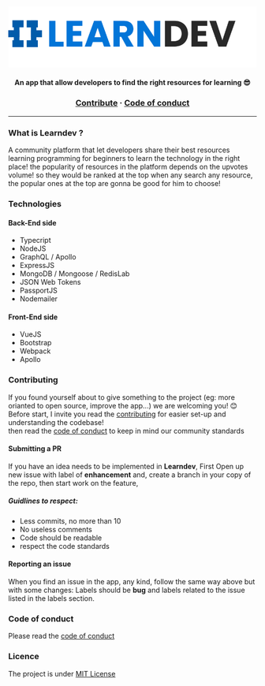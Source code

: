 <br>
<br>
<br>
<p align="center">
  <img src="https://github.com/mouadTaoussi/learndev/blob/main/mercury/src/assets/LogoReadme.svg"/>
</p>

<h4 align="center">
	<strong>An app that allow developers to find the right resources for learning 😎</strong>
</h4>

<h3 align="center">
  <a href="https://github.com/mouadTaoussi/learndev/blob/master/CONTRIBUTING.md">Contribute</a>
  <span> · </span>
  <a href="https://github.com/mouadTaoussi/learndev/blob/master/CODE_OF_CONDUCT.md">Code of conduct</a>
</h3>

---

### What is Learndev ?
A community platform that let developers share their best resources learning programming for beginners to learn the technology in the right place!
the popularity of resources in the platform depends on the upvotes volume! so they would be ranked at the top when any search any resource, the popular ones at the top are gonna be good for him to choose!

### Technologies
#### Back-End side
- Typecript
- NodeJS
- GraphQL / Apollo
- ExpressJS
- MongoDB / Mongoose / RedisLab
- JSON Web Tokens
- PassportJS
- Nodemailer

#### Front-End side
- VueJS
- Bootstrap
- Webpack
- Apollo

### Contributing
If you found yourself about to give something to the project (eg: more orianted to open source, improve the app...) we are welcoming you! 😊<br />
Before start, I invite you read the [contributing](https://github.com/mouadTaoussi/learndev/blob/master/CONTRIBUTING.md) for easier set-up and understanding the codebase!<br />
then read the [code of conduct](https://github.com/mouadTaoussi/learndev/blob/master/CODE_OF_CONDUCT.md) to keep in mind our community standards
#### Submitting a PR
If you have an idea needs to be implemented in **Learndev**, First Open up new issue with label of **enhancement** and, create a branch in your copy of the repo, then start work on the feature,

##### Guidlines to respect:
- Less commits, no more than 10
- No useless comments
- Code should be readable
- respect the code standards

#### Reporting an issue
When you find an issue in the app, any kind, follow the same way above but with some changes:
Labels should be **bug** and labels related to the issue listed in the labels section. 

### Code of conduct 
Please read the [code of conduct](https://github.com/mouadTaoussi/learndev/blob/main/CODE_OF_CONDUCT.md)

### Licence
The project is under [MIT License](https://github.com/mouadTaoussi/learndev/blob/master/LICENSE)
